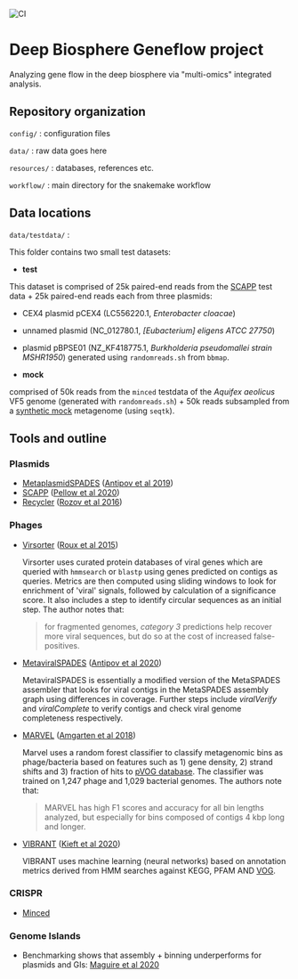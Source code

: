 ![CI](https://github.com/NBISweden/deepbio_geneflow/workflows/CI/badge.svg)

# Deep Biosphere Geneflow project
Analyzing gene flow in the deep biosphere via "multi-omics" integrated analysis.

## Repository organization
`config/` : configuration files

`data/` : raw data goes here

`resources/` : databases, references etc.

`workflow/` : main directory for the snakemake workflow

## Data locations

`data/testdata/` : 

This folder contains two small test datasets:

- **test**

This dataset is comprised of 25k paired-end reads 
from the [SCAPP](https://github.com/Shamir-Lab/SCAPP) test data + 25k paired-end 
reads each from three plasmids:
- CEX4 plasmid pCEX4 (LC556220.1, *Enterobacter cloacae*)
- unnamed plasmid (NC_012780.1, *[Eubacterium] eligens ATCC 27750*)
- plasmid pBPSE01 (NZ_KF418775.1, *Burkholderia pseudomallei strain MSHR1950*)
generated using `randomreads.sh` from `bbmap`.

- **mock**

comprised of 50k reads from the `minced` testdata of the *Aquifex aeolicus* VF5 
genome (generated with `randomreads.sh`) + 50k reads subsampled from a 
[synthetic mock]() metagenome (using `seqtk`).
 
 ## Tools and outline
 ### Plasmids

- [MetaplasmidSPADES](https://github.com/ablab/spades/tree/metaplasmid_3.13.0) ([Antipov et al 2019](https://genome.cshlp.org/content/29/6/961))
- [SCAPP](https://github.com/Shamir-Lab/SCAPP) ([Pellow et al 2020](https://www.biorxiv.org/content/10.1101/2020.01.12.903252v3))
- [Recycler](https://github.com/Shamir-Lab/Recycler) ([Rozov et al 2016](https://academic.oup.com/bioinformatics/article/33/4/475/2623362))

### Phages
- [Virsorter](https://github.com/simroux/VirSorter) ([Roux et al 2015](https://peerj.com/articles/985/))

  Virsorter uses curated protein databases of viral genes which are queried with
  `hmmsearch` or `blastp` using genes predicted on contigs as queries. Metrics
  are then computed using sliding windows to look for enrichment of 'viral' 
  signals, followed by calculation of a significance score. It also includes a 
  step to identify circular sequences as an initial step. The author notes that:
  > for fragmented genomes, *category 3* predictions help recover more viral 
  >sequences, but do so at the cost of increased false-positives.

- [MetaviralSPADES](https://github.com/ablab/spades/tree/metaviral_publication) ([Antipov et al 2020](https://academic.oup.com/bioinformatics/article-abstract/36/14/4126/5837667))
  
  MetaviralSPADES is essentially a modified version of the MetaSPADES assembler
  that looks for viral contigs in the MetaSPADES assembly graph using 
  differences in coverage. Further steps include *viralVerify* and 
  *viralComplete* to verify contigs and check viral genome completeness 
  respectively.
  
- [MARVEL](https://github.com/LaboratorioBioinformatica/MARVEL) ([Amgarten et al 2018](https://www.frontiersin.org/articles/10.3389/fgene.2018.00304/full)) 
  
  Marvel uses a random forest classifier to classify metagenomic bins as 
  phage/bacteria based on features such as 1) gene density, 2) strand shifts
  and 3) fraction of hits to [pVOG database](http://dmk-brain.ecn.uiowa.edu/pVOGs/).
  The classifier was trained on 1,247 phage and 1,029 bacterial genomes. The 
  authors note that:
  >MARVEL has high F1 scores and accuracy for all bin lengths analyzed, but 
  >especially for bins composed of contigs 4 kbp long and longer.
 
- [VIBRANT](https://github.com/AnantharamanLab/VIBRANT/) ([Kieft et al 2020](https://microbiomejournal.biomedcentral.com/articles/10.1186/s40168-020-00867-0))

  VIBRANT uses machine learning (neural networks) based on annotation
  metrics derived from HMM searches against KEGG, PFAM AND [VOG](http://vogdb.org/).  

### CRISPR
- [Minced](https://github.com/ctSkennerton/minced)

### Genome Islands
- Benchmarking shows that assembly + binning underperforms for plasmids and GIs: 
[Maguire et al 2020](https://www.biorxiv.org/content/10.1101/2020.03.31.997171v2.abstract)